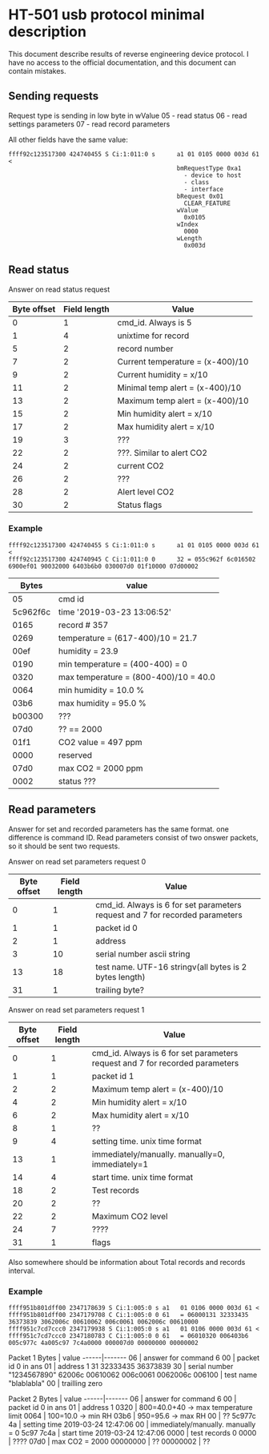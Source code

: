# HT-501 usb protocol minimal description

This document describe results of reverse engineering device protocol. I have no access to the official documentation, and this document can contain mistakes.

## Sending requests

Request type is sending in low byte in wValue
05 - read status
06 - read settings parameters
07 - read record parameters

All other fields have the same value:
```
ffff92c123517300 424740455 S Ci:1:011:0 s      a1 01 0105 0000 003d 61 <
                                               bmRequestType 0xa1
                                                 - device to host
                                                 - class
                                                 - interface
                                               bRequest 0x01
                                                 CLEAR_FEATURE
                                               wValue
                                                 0x0105
                                               wIndex
                                                 0000
                                               wLength
                                                 0x003d

```

## Read status

Answer on read status request

Byte offset | Field length | Value
------------|--------------|---------
0           | 1            | cmd_id. Always is 5
1           | 4            | unixtime for record
5           | 2            | record number
7           | 2            | Current temperature = (x-400)/10
9           | 2            | Current humidity  = x/10
11          | 2            | Minimal temp alert = (x-400)/10
13          | 2            | Maximum temp alert = (x-400)/10
15          | 2            | Min humidity alert  = x/10
17          | 2            | Max humidity alert  = x/10
19          | 3            | ???
22          | 2            | ???. Similar to alert CO2
24          | 2            | current CO2
26          | 2            | ???
28          | 2            | Alert level CO2
30          | 2            | Status flags

### Example
```
ffff92c123517300 424740455 S Ci:1:011:0 s      a1 01 0105 0000 003d 61 <
ffff92c123517300 424740945 C Ci:1:011:0 0      32 = 055c962f 6c016502 6900ef01 90032000 6403b6b0 030007d0 01f10000 07d00002
```
Bytes | value
------|-------
05 | cmd id
5c962f6c  | time '2019-03-23 13:06:52'
0165      | record # 357 
0269      | temperature = (617-400)/10 = 21.7
00ef      | humidity = 23.9
0190      | min temperature = (400-400) = 0
0320      | max temperature = (800-400)/10 = 40.0
0064      | min humidity = 10.0 %
03b6      | max humidity = 95.0 %
b00300    | ???
07d0      | ?? == 2000
01f1      | CO2 value = 497 ppm
0000      | reserved
07d0      | max CO2   = 2000 ppm
0002      | status ???


## Read parameters

Answer for set and recorded parameters has the same format. one difference is command ID.
Read parameters consist of two onswer packets, so it should be sent two requests.

Answer on read set parameters request 0

Byte offset | Field length | Value
------------|--------------|---------
0           | 1            | cmd_id. Always is 6 for set parameters request and 7 for recorded parameters
1           | 1            | packet id 0
2           | 1            | address
3           | 10           | serial number ascii string
13          | 18           | test name. UTF-16 stringv(all bytes is 2 bytes length)
31          | 1            | trailing byte?



Answer on read set parameters request 1

Byte offset | Field length | Value
------------|--------------|---------
0           | 1            | cmd_id. Always is 6 for set parameters request and 7 for recorded parameters
1           | 1            | packet id 1
2           | 2            | Maximum temp alert = (x-400)/10
4           | 2            | Min humidity alert  = x/10
6           | 2            | Max humidity alert  = x/10
8           | 1            | ??
9           | 4            | setting time. unix time format
13          | 1            | immediately/manually. manually=0, immediately=1
14          | 4            | start time. unix time format
18          | 2            | Test records
20          | 2            | ??
22          | 2            | Maximum CO2 level
24          | 7            | ????
31          | 1            | flags

Also somewhere should be information about Total records and records interval. 

### Example

```
ffff951b801dff00 2347178639 S Ci:1:005:0 s a1   01 0106 0000 003d 61 <
ffff951b801dff00 2347179708 C Ci:1:005:0 0 61   = 06000131 32333435 36373839 3062006c 00610062 006c0061 0062006c 00610000
ffff951c7cd7ccc0 2347179938 S Ci:1:005:0 s a1   01 0106 0000 003d 61 <
ffff951c7cd7ccc0 2347180783 C Ci:1:005:0 0 61   = 06010320 006403b6 005c977c 4a005c97 7c4a0000 000007d0 00000000 00000002
```

Packet 1
Bytes | value
------|-------
06    | answer for command 6
00    | packet id 0 in ans
01    | address 1
31 32333435 36373839 30 | serial number "1234567890"
62006c 00610062 006c0061 0062006c 006100 | test name "blablabla"
00 | trailling zero


Packet 2
Bytes | value
------|-------
06    | answer for command 6
00    | packet id 0 in ans
01    | address 1
0320  | 800=40.0+40 -> max temperature limit
0064  | 100=10.0    -> min RH
03b6  | 950=95.6    -> max RH
00    | ?? 
5c977c 4a | setting time 2019-03-24 12:47:06
00    | immediately/manually. manually = 0
5c97 7c4a | start time 2019-03-24 12:47:06
0000      | test records 0
0000      | ????
07d0      | max CO2 = 2000
00000000  | ??
00000002  | ??
